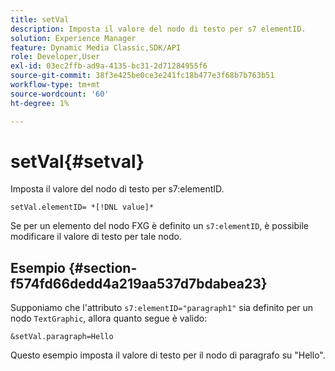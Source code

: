 ```yaml
---
title: setVal
description: Imposta il valore del nodo di testo per s7 elementID.
solution: Experience Manager
feature: Dynamic Media Classic,SDK/API
role: Developer,User
exl-id: 03ec2ffb-ad9a-4135-bc31-2d71284955f6
source-git-commit: 38f3e425be0ce3e241fc18b477e3f68b7b763b51
workflow-type: tm+mt
source-wordcount: '60'
ht-degree: 1%

---
```


# setVal{#setval}

Imposta il valore del nodo di testo per s7:elementID.

`setVal.elementID= *[!DNL value]*`

Se per un elemento del nodo FXG è definito un `s7:elementID`, è possibile modificare il valore di testo per tale nodo.

## Esempio {#section-f574fd66dedd4a219aa537d7bdabea23}

Supponiamo che l&#39;attributo `s7:elementID="paragraph1"` sia definito per un nodo `TextGraphic`, allora quanto segue è valido:

`&setVal.paragraph=Hello`

Questo esempio imposta il valore di testo per il nodo di paragrafo su &quot;Hello&quot;.
